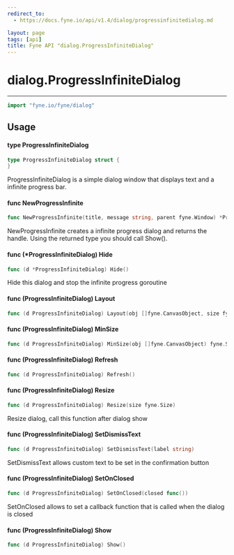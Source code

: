 ```yaml
---
redirect_to:
  - https://docs.fyne.io/api/v1.4/dialog/progressinfinitedialog.md

layout: page
tags: [api]
title: Fyne API "dialog.ProgressInfiniteDialog"
---
```



# dialog.ProgressInfiniteDialog
---
```go
import "fyne.io/fyne/dialog"
```

## Usage

#### type ProgressInfiniteDialog

```go
type ProgressInfiniteDialog struct {
}
```

ProgressInfiniteDialog is a simple dialog window that displays text and a infinite progress bar.

#### func  NewProgressInfinite

```go
func NewProgressInfinite(title, message string, parent fyne.Window) *ProgressInfiniteDialog
```
NewProgressInfinite creates a infinite progress dialog and returns the handle. Using the returned type you should call Show().

#### func (*ProgressInfiniteDialog) Hide

```go
func (d *ProgressInfiniteDialog) Hide()
```
Hide this dialog and stop the infinite progress goroutine

#### func (ProgressInfiniteDialog) Layout

```go
func (d ProgressInfiniteDialog) Layout(obj []fyne.CanvasObject, size fyne.Size)
```

#### func (ProgressInfiniteDialog) MinSize

```go
func (d ProgressInfiniteDialog) MinSize(obj []fyne.CanvasObject) fyne.Size
```

#### func (ProgressInfiniteDialog) Refresh

```go
func (d ProgressInfiniteDialog) Refresh()
```

#### func (ProgressInfiniteDialog) Resize

```go
func (d ProgressInfiniteDialog) Resize(size fyne.Size)
```
Resize dialog, call this function after dialog show

#### func (ProgressInfiniteDialog) SetDismissText

```go
func (d ProgressInfiniteDialog) SetDismissText(label string)
```
SetDismissText allows custom text to be set in the confirmation button

#### func (ProgressInfiniteDialog) SetOnClosed

```go
func (d ProgressInfiniteDialog) SetOnClosed(closed func())
```
SetOnClosed allows to set a callback function that is called when the dialog is closed

#### func (ProgressInfiniteDialog) Show

```go
func (d ProgressInfiniteDialog) Show()
```
